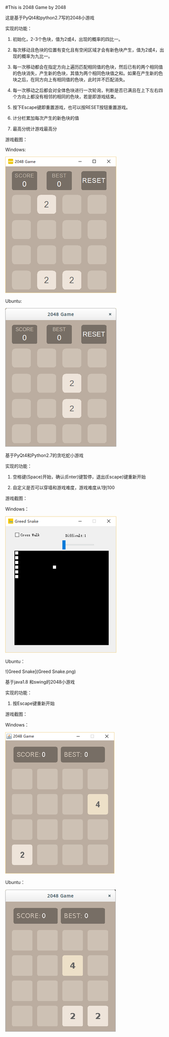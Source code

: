 #This is 2048 Game by 2048

这是基于PyQt4和python2.7写的2048小游戏

实现的功能：

1. 初始化，2-3个色块，值为2或4，出现的概率的四比一。

2. 每次移动且色块的位置有变化且有空闲区域才会有新色块产生，值为2或4，出现的概率为九比一。

3. 每一次移动都会在指定方向上遍历匹配相同值的色块，然后已有的两个相同值的色块消失，产生新的色块，其值为两个相同色块值之和。如果在产生新的色块之后，在同方向上有相同值的色块，此时并不匹配消失。

4. 每一次移动之后都会对全体色块进行一次轮询，判断是否已满且在上下左右四个方向上都没有相邻的相同的色块，若是即游戏结束。

5. 按下Escape键即重置游戏，也可以按RESET按钮重置游戏。

6. 计分栏累加每次产生的新色块的值

7. 最高分统计游戏最高分

游戏截图：

Windows:

![2048Game](2048Game_window.png)

Ubuntu:

![2048Game](2048Game.png)


基于PyQt4和Python2.7的贪吃蛇小游戏

实现的功能：

1. 空格键(Space)开始，确认(Enter)键暂停，退出(Escape)键重新开始

2. 自定义是否可以穿墙和游戏难度，游戏难度从1到100


游戏截图：

Windows：

![greedSnake_window](greedSnake_window.png)

Ubuntu：

![Greed Snake](Greed Snake.png)

基于java1.8 和swing的2048小游戏

实现的功能：

1. 按Escape键重新开始

游戏截图：

Windows：

![2048Game_JAVA_windows](2048Game_JAVA_windows.png)

Ubuntu：

![2048Game_JAVA](2048Game_JAVA.png)
